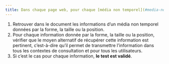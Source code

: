 ```yaml
---
title: Dans chaque page web, pour chaque [média non temporel](#media-non-temporel), l’information ne doit pas être donnée uniquement [par la forme, taille ou position](#indication-donnee-par-la-forme-la-taille-ou-la-position). Cette règle est-elle implémentée de façon pertinente ?
---
```


1. Retrouver dans le document les informations d’un média non temporel données par la forme, la taille ou la position.
2. Pour chaque information donnée par la forme, la taille ou la position, vérifier que le moyen alternatif de récupérer cette information est pertinent, c’est-à-dire qu’il permet de transmettre l’information dans tous les contextes de consultation et pour tous les utilisateurs.
3. Si c’est le cas pour chaque information, **le test est validé**.
